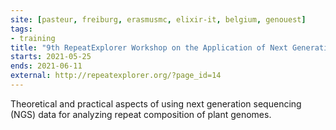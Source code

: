 ```yaml
---
site: [pasteur, freiburg, erasmusmc, elixir-it, belgium, genouest]
tags:
- training
title: "9th RepeatExplorer Workshop on the Application of Next Generation Sequencing to Repetitive DNA Analysis"
starts: 2021-05-25
ends: 2021-06-11
external: http://repeatexplorer.org/?page_id=14
---
```





Theoretical and practical aspects of using next generation sequencing (NGS) data for analyzing repeat composition of plant genomes.